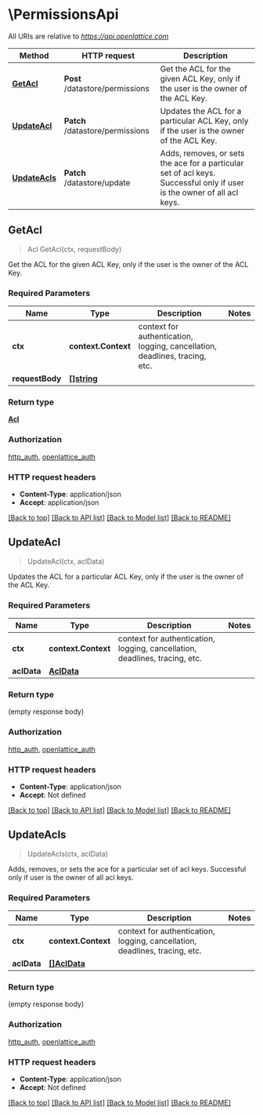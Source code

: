 # \PermissionsApi

All URIs are relative to *https://api.openlattice.com*

Method | HTTP request | Description
------------- | ------------- | -------------
[**GetAcl**](PermissionsApi.md#GetAcl) | **Post** /datastore/permissions | Get the ACL for the given ACL Key, only if the user is the owner of the ACL Key.
[**UpdateAcl**](PermissionsApi.md#UpdateAcl) | **Patch** /datastore/permissions | Updates the ACL for a particular ACL Key, only if the user is the owner of the ACL Key.
[**UpdateAcls**](PermissionsApi.md#UpdateAcls) | **Patch** /datastore/update | Adds, removes, or sets the ace for a particular set of acl keys. Successful only if user is the owner of all acl keys.



## GetAcl

> Acl GetAcl(ctx, requestBody)

Get the ACL for the given ACL Key, only if the user is the owner of the ACL Key.

### Required Parameters


Name | Type | Description  | Notes
------------- | ------------- | ------------- | -------------
**ctx** | **context.Context** | context for authentication, logging, cancellation, deadlines, tracing, etc.
**requestBody** | [**[]string**](string.md)|  | 

### Return type

[**Acl**](Acl.md)

### Authorization

[http_auth](../README.md#http_auth), [openlattice_auth](../README.md#openlattice_auth)

### HTTP request headers

- **Content-Type**: application/json
- **Accept**: application/json

[[Back to top]](#) [[Back to API list]](../README.md#documentation-for-api-endpoints)
[[Back to Model list]](../README.md#documentation-for-models)
[[Back to README]](../README.md)


## UpdateAcl

> UpdateAcl(ctx, aclData)

Updates the ACL for a particular ACL Key, only if the user is the owner of the ACL Key.

### Required Parameters


Name | Type | Description  | Notes
------------- | ------------- | ------------- | -------------
**ctx** | **context.Context** | context for authentication, logging, cancellation, deadlines, tracing, etc.
**aclData** | [**AclData**](AclData.md)|  | 

### Return type

 (empty response body)

### Authorization

[http_auth](../README.md#http_auth), [openlattice_auth](../README.md#openlattice_auth)

### HTTP request headers

- **Content-Type**: application/json
- **Accept**: Not defined

[[Back to top]](#) [[Back to API list]](../README.md#documentation-for-api-endpoints)
[[Back to Model list]](../README.md#documentation-for-models)
[[Back to README]](../README.md)


## UpdateAcls

> UpdateAcls(ctx, aclData)

Adds, removes, or sets the ace for a particular set of acl keys. Successful only if user is the owner of all acl keys.

### Required Parameters


Name | Type | Description  | Notes
------------- | ------------- | ------------- | -------------
**ctx** | **context.Context** | context for authentication, logging, cancellation, deadlines, tracing, etc.
**aclData** | [**[]AclData**](AclData.md)|  | 

### Return type

 (empty response body)

### Authorization

[http_auth](../README.md#http_auth), [openlattice_auth](../README.md#openlattice_auth)

### HTTP request headers

- **Content-Type**: application/json
- **Accept**: Not defined

[[Back to top]](#) [[Back to API list]](../README.md#documentation-for-api-endpoints)
[[Back to Model list]](../README.md#documentation-for-models)
[[Back to README]](../README.md)

